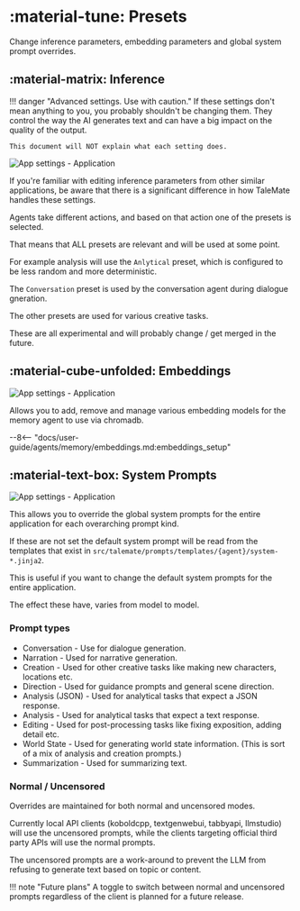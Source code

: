 # :material-tune: Presets

Change inference parameters, embedding parameters and global system prompt overrides.

## :material-matrix: Inference

!!! danger "Advanced settings. Use with caution."
    If these settings don't mean anything to you, you probably shouldn't be changing them. They control the way the AI generates text and can have a big impact on the quality of the output.

    This document will NOT explain what each setting does.

![App settings - Application](/talemate/img/0.29.0/app-settings-presets-inference.png)

If you're familiar with editing inference parameters from other similar applications, be aware that there is a significant difference in how TaleMate handles these settings.

Agents take different actions, and based on that action one of the presets is selected. 

That means that ALL presets are relevant and will be used at some point.

For example analysis will use the `Anlytical` preset, which is configured to be less random and more deterministic.

The `Conversation` preset is used by the conversation agent during dialogue gneration.

The other presets are used for various creative tasks.

These are all experimental and will probably change / get merged in the future.

## :material-cube-unfolded: Embeddings

![App settings - Application](/talemate/img/0.29.0/app-settings-presets-embeddings.png)

Allows you to add, remove and manage various embedding models for the memory agent to use via chromadb.

--8<-- "docs/user-guide/agents/memory/embeddings.md:embeddings_setup"

## :material-text-box: System Prompts

![App settings - Application](/talemate/img/0.29.0/app-settings-presets-system-prompts.png)

This allows you to override the global system prompts for the entire application for each overarching prompt kind.

If these are not set the default system prompt will be read from the templates that exist in `src/talemate/prompts/templates/{agent}/system-*.jinja2`.

This is useful if you want to change the default system prompts for the entire application.

The effect these have, varies from model to model.

### Prompt types

- Conversation - Use for dialogue generation.
- Narration - Used for narrative generation.
- Creation - Used for other creative tasks like making new characters, locations etc.
- Direction - Used for guidance prompts and general scene direction.
- Analysis (JSON) - Used for analytical tasks that expect a JSON response.
- Analysis - Used for analytical tasks that expect a text response.
- Editing - Used for post-processing tasks like fixing exposition, adding detail etc.
- World State - Used for generating world state information. (This is sort of a mix of analysis and creation prompts.)
- Summarization - Used for summarizing text.

### Normal / Uncensored

Overrides are maintained for both normal and uncensored modes.

Currently local API clients (koboldcpp, textgenwebui, tabbyapi, llmstudio) will use the uncensored prompts, while the clients targeting official third party APIs will use the normal prompts.

The uncensored prompts are a work-around to prevent the LLM from refusing to generate text based on topic or content.


!!! note "Future plans"
    A toggle to switch between normal and uncensored prompts regardless of the client is planned for a future release.
